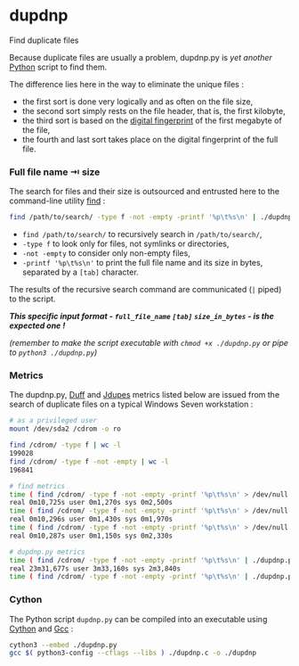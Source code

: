 # dupdnp
Find duplicate files

Because duplicate files are usually a problem, dupdnp.py is *yet another* [Python](http://python.org/) script to find them.

The difference lies here in the way to eliminate the unique files :
* the first sort is done very logically and as often on the file size,
* the second sort simply rests on the file header, that is, the first kilobyte,
* the third sort is based on the [digital fingerprint](https://en.wikipedia.org/w/index.php?title=Message_digest) of the first megabyte of the file,
* the fourth and last sort takes place on the digital fingerprint of the full file.



### Full file name &RightArrowBar; size

The search for files and their size is outsourced and entrusted here to the command-line utility [find](https://www.gnu.org/software/findutils/manual/html_mono/find.html) :

```bash
find /path/to/search/ -type f -not -empty -printf '%p\t%s\n' | ./dupdnp.py
```
* `find /path/to/search/` to recursively search in `/path/to/search/`,
* `-type f` to look only for files, not symlinks or directories,
* `-not -empty` to consider only non-empty files,
* `-printf '%p\t%s\n'` to print the full file name and its size in bytes, separated by a `[tab]` character.

The results of the recursive search command are communicated (`|` piped) to the script.

***This specific input format - `full_file_name` `[tab]` `size_in_bytes` - is the expected one !***

*(remember to make the script executable with `chmod +x ./dupdnp.py` or pipe to `python3 ./dupdnp.py`)*



### Metrics

The dupdnp.py, [Duff](https://github.com/elmindreda/duff) and [Jdupes](https://github.com/jbruchon/jdupes) metrics listed below are issued from the search of duplicate files on a typical Windows Seven workstation :
```bash
# as a privileged user
mount /dev/sda2 /cdrom -o ro

find /cdrom/ -type f | wc -l
199028
find /cdrom/ -type f -not -empty | wc -l
196841

# find metrics
time ( find /cdrom/ -type f -not -empty -printf '%p\t%s\n' > /dev/null )
real 0m10,725s user 0m1,270s sys 0m2,500s
time ( find /cdrom/ -type f -not -empty -printf '%p\t%s\n' > /dev/null )
real 0m10,296s user 0m1,430s sys 0m1,970s
time ( find /cdrom/ -type f -not -empty -printf '%p\t%s\n' > /dev/null )
real 0m10,287s user 0m1,150s sys 0m2,330s

# dupdnp.py metrics
time ( find /cdrom/ -type f -not -empty -printf '%p\t%s\n' | ./dupdnp.py > dupdnp.found )
real 23m31,677s user 3m33,160s sys 2m3,840s
time ( find /cdrom/ -type f -not -empty -printf '%p\t%s\n' | ./dupdnp.py > dupdnp.found )
```



### Cython

The Python script `dupdnp.py` can be compiled into an executable using [Cython](http://cython.org/) and [Gcc](https://gcc.gnu.org/) :
```bash
cython3 --embed ./dupdnp.py
gcc $( python3-config --cflags --libs ) ./dupdnp.c -o ./dupdnp
```
